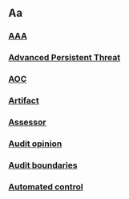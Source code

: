 ## Aa 

### [AAA](/wiki/AAA.md)
### [Advanced Persistent Threat](/wiki/AdvancedPersistentThreat.md)
### [AOC](/wiki/AOC.md)
### [Artifact](/wiki/Artifact.md)
### [Assessor](/wiki/Assessor.md)
### [Audit opinion](/wiki/auditopinion.md)
### [Audit boundaries](/wiki/auditboundaries.md)
### [Automated control](/wiki/automatedcontrol.md)


